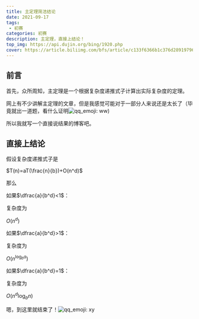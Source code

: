 ```yaml
---
title: 主定理简洁结论
date: 2021-09-17
tags:
 - 初赛
categories: 初赛
description: 主定理，直接上结论！
top_img: https://api.dujin.org/bing/1920.php
cover: https://article.biliimg.com/bfs/article/c133f6366b1c376d289197967788f521f62efcd6.jpg
---
```

## 前言

首先，众所周知，主定理是一个根据复杂度递推式子计算出实际复杂度的定理。

网上有不少讲解主定理的文章，但是我感觉可能对于一部分人来说还是太长了（毕竟就出一道题，看什么证明![qq_emoji: ww](https://z3.ax1x.com/2021/05/30/2VYiTA.png))

所以我就写一个直接说结果的博客吧。

## 直接上结论

假设复杂度递推式子是

$T(n)=aT(\frac{n}{b})+O(n^d)$

那么

如果$\dfrac{a}{b^d}<1$：

复杂度为

$O(n^d)$

如果$\dfrac{a}{b^d}>1$：

复杂度为

$O(n^{\log_ba})$

如果$\dfrac{a}{b^d}=1$：

复杂度为

$O(n^{d}\log_bn)$

嗯，到这里就结束了！![qq_emoji: xy](https://xn--9zr.tk/xyx)
